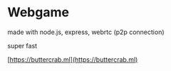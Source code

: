 # Webgame

made with node.js, express, webrtc (p2p connection)

super fast

[https://buttercrab.ml](https://buttercrab.ml)

